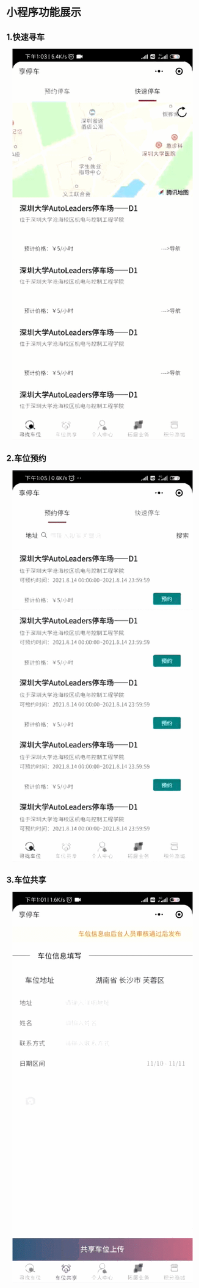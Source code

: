 # 小程序功能展示

## 1.快速寻车
<div style="text-align:center"><img src="../图片/小程序快速寻车.gif"></div>

## 2.车位预约
<div style="text-align:center"><img src="../图片/小程序预约停车.gif"></div>

## 3.车位共享
<div style="text-align:center"><img src="../图片/小程序共享车位.gif"></div>